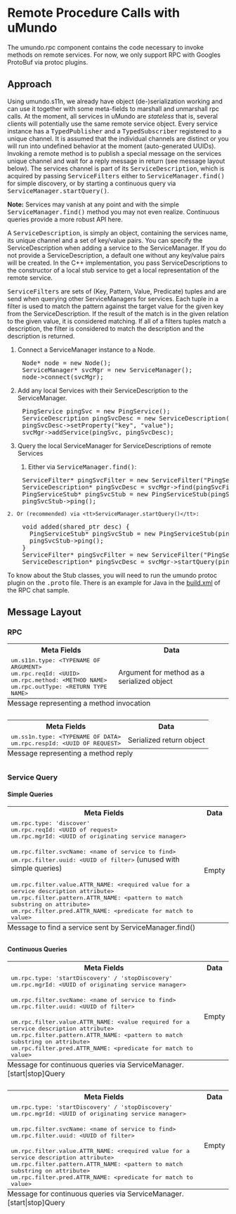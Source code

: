 # Remote Procedure Calls with uMundo

The umundo.rpc component contains the code necessary to invoke methods on remote
services. For now, we only support RPC with Googles ProtoBuf via protoc plugins.

## Approach

Using umundo.s11n, we already have object (de-)serialization working and can use
it together with some meta-fields to marshall and unmarshall rpc calls. At the
moment, all services in uMundo are *stateless* that is, several clients will
potentially use the same remote service object. Every service instance has a
<tt>TypedPublisher</tt> and a <tt>TypedSubscriber</tt> registered to a unique
channel. It is assumed that the individual channels are distinct or you will
run into undefined behavior at the moment (auto-generated UUIDs).
Invoking a remote method is to publish a special message on the services unique
channel and wait for a reply message in return (see message layout below).
The services channel is part of its <tt>ServiceDescription</tt>, which is acquired
by passing <tt>ServiceFilters</tt> either to <tt>ServiceManager.find()</tt> for
simple discovery, or by starting a continuous query via <tt>ServiceManager.startQuery()</tt>.

<b>Note:</b> Services may vanish at any point and with the simple <tt>ServiceManager.find()</tt>
method you may not even realize. Continuous queries provide a more robust API here.

A <tt>ServiceDescription</tt>, is simply an object, containing the services name,
its unique channel and a set of key/value pairs. You can specify the ServiceDescription
when adding a service to the ServiceManager. If you do not provide a ServiceDescription,
a default one without any key/value pairs will be created. In the C++ implementation,
you pass ServiceDescriptions to the constructor of a local stub service to get a
local representation of the remote service.

<tt>ServiceFilters</tt> are sets of (Key, Pattern, Value, Predicate) tuples and
are send when querying other ServiceManagers for services. Each tuple in a filter
is used to match the pattern against the target value for the given key from the
ServiceDescription. If the result of the match is in the given relation to the
given value, it is considered matching. If all of a filters tuples match a description,
the filter is considered to match the description and the description is returned.

1. Connect a ServiceManager instance to a Node.
<pre>
    Node* node = new Node();
    ServiceManager* svcMgr = new ServiceManager();
    node->connect(svcMgr);
</pre>
2. Add any local Services with their ServiceDescription to the ServiceManager.
<pre>
	PingService pingSvc = new PingService();
	ServiceDescription pingSvcDesc = new ServiceDescription();
	pingSvcDesc->setProperty("key", "value");
    svcMgr->addService(pingSvc, pingSvcDesc);
</pre>

3. Query the local ServiceManager for ServiceDescriptions of remote Services

	1. Either via <tt>ServiceManager.find()</tt>:
<pre>
	ServiceFilter* pingSvcFilter = new ServiceFilter("PingService");
	ServiceDescription* pingSvcDesc = svcMgr->find(pingSvcFilter);
	PingServiceStub* pingSvcStub = new PingServiceStub(pingSvcDesc);
	pingSvcStub->ping();
</pre>

	2. Or (recommended) via <tt>ServiceManager.startQuery()</tt>:
<pre>
	void added(shared_ptr<ServiceDescription> desc) {
    &nbsp;&nbsp;PingServiceStub* pingSvcStub = new PingServiceStub(pingSvcDesc);
    &nbsp;&nbsp;pingSvcStub->ping();
	}
	ServiceFilter* pingSvcFilter = new ServiceFilter("PingService");
	ServiceDescription* pingSvcDesc = svcMgr->startQuery(pingSvcFilter, this);
</pre>

To know about the Stub classes, you will need to run the umundo protoc plugin
on the <tt>.proto</tt> file. There is an example for Java in the
[build.xml](https://github.com/tklab-tud/umundo/blob/master/contrib/samples/java/rpc/chat/build.xml)
of the RPC chat sample.

## Message Layout

### RPC

<table>
	<tr><th>Meta Fields</th><th>Data</th></tr>
	<tr>
		<td>
			<tt>um.s11n.type: &lt;TYPENAME OF ARGUMENT></tt><br />
			<tt>um.rpc.reqId: &lt;UUID></tt><br />
			<tt>um.rpc.method: &lt;METHOD NAME></tt><br />
			<tt>um.rpc.outType: &lt;RETURN TYPE NAME></tt><br />
		</td>
		<td>Argument for method as a serialized object</td>
	</tr>
	<caption style="caption-side: bottom; text-align: left;">Message representing a method invocation</caption>
</table>

<table>
	<tr><th>Meta Fields</th><th>Data</th></tr>
	<tr>
		<td>
			<tt>um.ss1n.type: &lt;TYPENAME OF DATA></tt><br />
			<tt>um.rpc.respId: &lt;UUID OF REQUEST></tt><br />
		</td>
		<td>Serialized return object</td>
	</tr>
	<caption style="caption-side: bottom; text-align: left;">Message representing a method reply</caption>
</table>


### Service Query


#### Simple Queries

<table>
	<tr><th>Meta Fields</th><th>Data</th></tr>
	<tr>
		<td>
			<tt>um.rpc.type: 'discover'</tt><br />
			<tt>um.rpc.reqId: &lt;UUID of request></tt><br />
			<tt>um.rpc.mgrId: &lt;UUID of originating service manager></tt><br /><br />
			<tt>um.rpc.filter.svcName: &lt;name of service to find></tt><br />
			<tt>um.rpc.filter.uuid: &lt;UUID of filter></tt> (unused with simple queries)<br /><br />
			<tt>um.rpc.filter.value.ATTR_NAME: &lt;required value for a service description attribute></tt><br />
			<tt>um.rpc.filter.pattern.ATTR_NAME: &lt;pattern to match substring on attribute></tt><br />
			<tt>um.rpc.filter.pred.ATTR_NAME: &lt;predicate for match to value></tt><br />
		</td>
		<td>Empty</td>
	</tr>
	<caption style="caption-side: bottom; text-align: left;">Message to find a service sent by ServiceManager.find()</caption>
</table>


#### Continuous Queries

<table>
	<tr><th>Meta Fields</th><th>Data</th></tr>
	<tr>
		<td>
			<tt>um.rpc.type: 'startDiscovery' / 'stopDiscovery'</tt><br />
			<tt>um.rpc.mgrId: &lt;UUID of originating service manager></tt><br /><br />
			<tt>um.rpc.filter.svcName: &lt;name of service to find></tt><br />
			<tt>um.rpc.filter.uuid: &lt;UUID of filter></tt><br /><br />
			<tt>um.rpc.filter.value.ATTR_NAME: &lt;value required for a service description attribute></tt><br />
			<tt>um.rpc.filter.pattern.ATTR_NAME: &lt;pattern to match substring on attribute></tt><br />
			<tt>um.rpc.filter.pred.ATTR_NAME: &lt;predicate for match to value></tt><br />
		</td>
		<td>Empty</td>
	</tr>
	<caption style="caption-side: bottom; text-align: left;">Message for continuous queries via ServiceManager.[start|stop]Query</caption>
</table>

<table>
	<tr><th>Meta Fields</th><th>Data</th></tr>
	<tr>
		<td>
			<tt>um.rpc.type: 'startDiscovery' / 'stopDiscovery'</tt><br />
			<tt>um.rpc.mgrId: &lt;UUID of originating service manager></tt><br /><br />
			<tt>um.rpc.filter.svcName: &lt;name of service to find></tt><br />
			<tt>um.rpc.filter.uuid: &lt;UUID of filter></tt><br /><br />
			<tt>um.rpc.filter.value.ATTR_NAME: &lt;required value for a service description attribute></tt><br />
			<tt>um.rpc.filter.pattern.ATTR_NAME: &lt;pattern to match substring on attribute></tt><br />
			<tt>um.rpc.filter.pred.ATTR_NAME: &lt;predicate for match to value></tt><br />
		</td>
		<td>Empty</td>
	</tr>
	<caption style="caption-side: bottom; text-align: left;">Message for continuous queries via ServiceManager.[start|stop]Query</caption>
</table>

